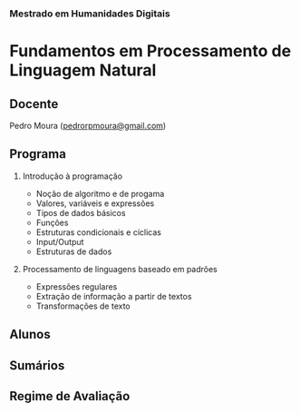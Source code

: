 ### Mestrado em Humanidades Digitais
# Fundamentos em Processamento de Linguagem Natural

## Docente
Pedro Moura ([pedrorpmoura@gmail.com](mailto:pedrorpmoura@gmail.com))

## Programa

1. Introdução à programação
    - Noção de algoritmo e de progama
    - Valores, variáveis e expressões
    - Tipos de dados básicos
    - Funções
    - Estruturas condicionais e cíclicas
    - Input/Output
    - Estruturas de dados

2. Processamento de linguagens baseado em padrões
    - Expressões regulares
    - Extração de informação a partir de textos
    - Transformações de texto


## Alunos


## Sumários


## Regime de Avaliação

